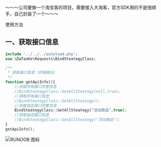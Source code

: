 ～～～公司要做一个淘宝客的项目，需要接入大淘客，官方SDK用的不是很顺手，自己封装了一个～～～

使用方法

## 一、获取接口信息
```php
include '../../../autoload.php';
use \DaTaoKe\Requests\BindSteategyClass;

/**
 * 获取接口信息（终端输出）
 */
function getApiInfo(){
    //获取所有接口完整信息
    //BindSteategyClass::GetAllSteategy(null,true);
    //获取所有接口信息
    //BindSteategyClass::GetAllSteategy();
    //获取指定接口完整信息
    BindSteategyClass::GetAllSteategy("活动商品",true);
    //获取指定接口信息
    //BindSteategyClass::GetAllSteategy("活动商品");
}
getApiInfo();

```
![RUNOOB 图标](http://static.runoob.com/images/runoob-logo.png)
